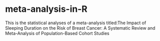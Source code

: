 # meta-analysis-in-R
This is the statistical analyses of a meta-analysis titled:The Impact of Sleeping Duration on the Risk of Breast Cancer: A Systematic Review and Meta-Analysis of Population-Based Cohort Studies
